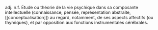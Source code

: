  adj. n.f. Étude ou théorie de la vie psychique dans sa composante intellectuelle (connaissance, pensée, représentation abstraite, [[conceptualisation]]) au regard, notamment, de ses aspects affectifs (ou thymiques), et par opposition aux fonctions instrumentales cérébrales.
